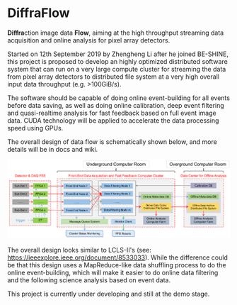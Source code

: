 # DiffraFlow

**Diffra**ction image data **Flow**, aiming at the high throughput streaming data acquisition and online analysis for pixel array detectors.

Started on 12th September 2019 by Zhengheng Li after he joined BE-SHINE, this project is proposed to develop an highly optimized distributed software system that can run on a very large compute cluster for streaming the data from pixel array detectors to distributed file system at a very high overall input data throughput (e.g. >100GiB/s).

The software should be capable of doing online event-building for all events before data saving, as well as doing online calibration, deep event filtering and quasi-realtime analysis for fast feedback based on full event image data. CUDA technology will be applied to accelerate the data processing speed using GPUs.

The overall design of data flow is schematically shown below, and more details will be in docs and wiki.

![plan](docs/images/plan.png)

The overall design looks similar to LCLS-II's (see: <https://ieeexplore.ieee.org/document/8533033>). While the difference could be that this design uses a MapReduce-like data shuffling process to do the online event-building, which will make it easier to do online data filtering and the following science analysis based on event data.

This project is currently under developing and still at the demo stage.
